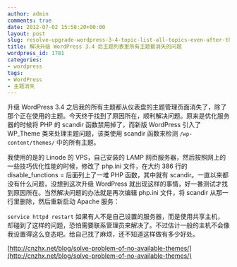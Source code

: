 ```yaml
---
author: admin
comments: true
date: 2012-07-02 15:58:20+00:00
layout: post
slug: resolve-upgrade-wordpress-3-4-topic-list-all-topics-even-after-the-disappearance-of
title: 解决升级 WordPress 3.4 后主题列表里所有主题都消失的问题
wordpress_id: 1781
categories:
- wordpress
tags:
- WordPress
- 主题消失
---
```


升级 WordPress 3.4 之后我的所有主题都从仪表盘的主题管理页面消失了，除了那个正在使用的主题。今天终于找到了原因所在，顺利解决问题。原来是优化服务器的时候将 PHP 的 scandir 函数禁用掉了，而新版 WordPress 引入了 WP_Theme 类来处理主题问题，该类使用 scandir 函数来检测 `/wp-content/themes/` 中的所有主题。

我使用的是的 Linode 的 VPS，自己安装的 LAMP 网页服务器，然后按照网上的一些技巧优化性能的时候，修改了 php.ini 文件，在大约 386 行的 disable_functions = 后面列上了一堆 PHP 函数，其中就有 scandir。一直以来都没有什么问题，没想到这次升级 WordPress 就出现这样的事情，好一番测试才找到原因所在。当然解决问题的办法就是再次编辑 php.ini 文件，将 scandir 从那一行里删除，然后重新启动 Apache 服务：

`service httpd restart`
如果有人不是自己设置的服务器，而是使用共享主机，却碰到了这样的问题，恐怕需要联系管理员来解决了。不过估计一般的主机不会像我设置得这么变态吧。给自己找了麻烦，还不知道这样做有多少好处。

[http://cnzhx.net/blog/solve-problem-of-no-available-themes/](http://cnzhx.net/blog/solve-problem-of-no-available-themes/)
